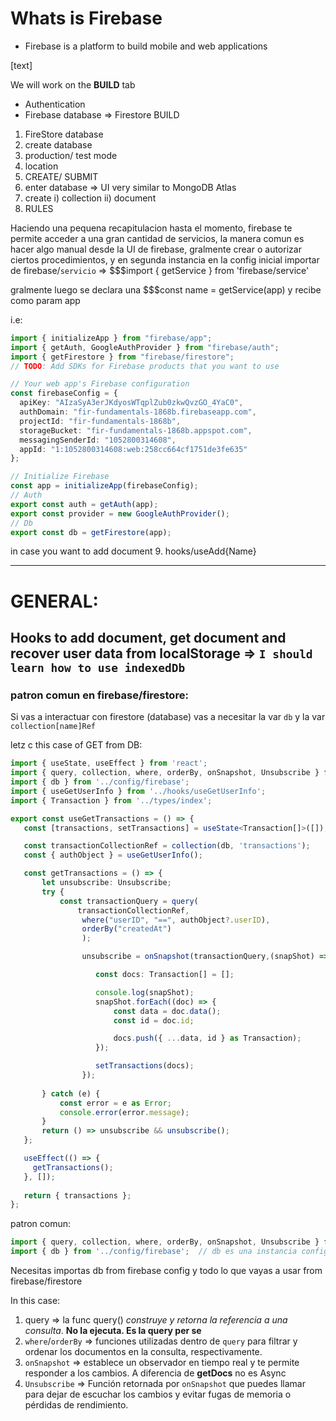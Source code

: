 # Whats is Firebase
- Firebase is a platform to build mobile and web applications

[text]

We will work on the **BUILD** tab
- Authentication
- Firebase database => Firestore 
BUILD 
1. FireStore database 
2. create database
3. production/ test mode
4. location
5. CREATE/ SUBMIT
6. enter database => UI very similar to MongoDB Atlas
7. create i) collection ii) document 
8. RULES 

Haciendo una pequena recapitulacion hasta el momento, firebase te permite acceder a una gran cantidad de servicios, la manera comun es hacer algo manual desde la UI de firebase, gralmente crear o autorizar ciertos procedimientos, y en segunda instancia en la config inicial importar de firebase/`servicio` => $$$import { getService } from 'firebase/service'

gralmente luego se declara una $$$const name = getService(app) y recibe como param app

i.e: 
``` typescript
import { initializeApp } from "firebase/app";
import { getAuth, GoogleAuthProvider } from "firebase/auth";
import { getFirestore } from "firebase/firestore";
// TODO: Add SDKs for Firebase products that you want to use

// Your web app's Firebase configuration
const firebaseConfig = {
  apiKey: "AIzaSyA3erJKdyosWTqplZub0zkwQvzGO_4YaC0",
  authDomain: "fir-fundamentals-1868b.firebaseapp.com",
  projectId: "fir-fundamentals-1868b",
  storageBucket: "fir-fundamentals-1868b.appspot.com",
  messagingSenderId: "1052800314608",
  appId: "1:1052800314608:web:258cc664cf1751de3fe635"
};

// Initialize Firebase
const app = initializeApp(firebaseConfig);
// Auth 
export const auth = getAuth(app);
export const provider = new GoogleAuthProvider();
// Db 
export const db = getFirestore(app);
```

in case you want to add document
9. hooks/useAdd{Name} 


----------------------------------------------------------------------------------------------------------------------------------
# GENERAL:
Hooks to add document, get document and recover user data from localStorage => `I should learn how to use indexedDb`
----------------------------------------------------------------------------------------------------------------------------------

### patron comun en firebase/firestore:
 Si vas a interactuar con firestore (database) vas a necesitar la var `db` y la var `collection[name]Ref`

 letz c this case of GET from DB:

 ```typescript
 import { useState, useEffect } from 'react';
import { query, collection, where, orderBy, onSnapshot, Unsubscribe } from 'firebase/firestore';
import { db } from '../config/firebase';
import { useGetUserInfo } from '../hooks/useGetUserInfo';
import { Transaction } from '../types/index';

export const useGetTransactions = () => {
    const [transactions, setTransactions] = useState<Transaction[]>([]);

    const transactionCollectionRef = collection(db, 'transactions');
    const { authObject } = useGetUserInfo();

    const getTransactions = () => {
        let unsubscribe: Unsubscribe;
        try {
            const transactionQuery = query(
                transactionCollectionRef,
                 where("userID", "==", authObject?.userID),
                 orderBy("createdAt") 
                 );

                 unsubscribe = onSnapshot(transactionQuery,(snapShot) => {

                    const docs: Transaction[] = []; 

                    console.log(snapShot);
                    snapShot.forEach((doc) => {
                        const data = doc.data();
                        const id = doc.id;

                        docs.push({ ...data, id } as Transaction);
                    });

                    setTransactions(docs);
                 });
                
        } catch (e) {
            const error = e as Error;
            console.error(error.message);   
        }
        return () => unsubscribe && unsubscribe();
    };

    useEffect(() => {
      getTransactions();
    }, []);
    
    return { transactions }; 
};
 ```

 patron comun: 
 ```javascript
import { query, collection, where, orderBy, onSnapshot, Unsubscribe } from 'firebase/firestore';
import { db } from '../config/firebase';  // db es una instancia configurada de Firestore
 ```
Necesitas importas db from firebase config y todo lo que vayas a usar from firebase/firestore

In this case:
1. query => la func query() *construye y retorna la referencia a una consulta*. **No la ejecuta. Es la query per se**
2. `where`/`orderBy` => funciones utilizadas dentro de `query` para filtrar y ordenar los documentos en la consulta, respectivamente.
3. `onSnapshot` => establece un observador en tiempo real y te permite responder a los cambios. A diferencia de **getDocs** no es Async
4. `Unsubscribe` => Función retornada por `onSnapshot` que puedes llamar para dejar de escuchar los cambios y evitar fugas de memoria o pérdidas de rendimiento.
